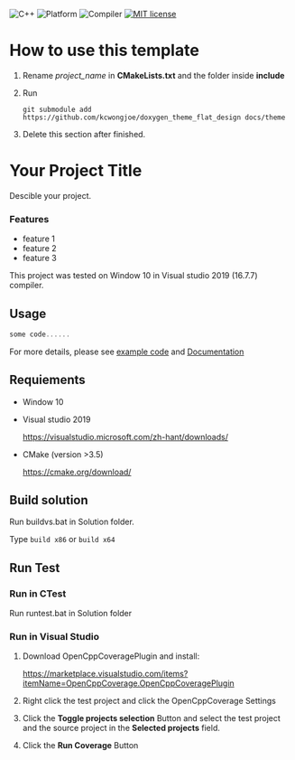 ![C++](https://img.shields.io/badge/c++->=17-blue)
![Platform](https://img.shields.io/badge/platform-Window-lightgrey)
![Compiler](https://img.shields.io/badge/MSVC-16%202019-lightgrey)
[![MIT license](https://img.shields.io/badge/license-MIT-blue.svg)](LICENSE)

# How to use this template

1. Rename *project_name* in **CMakeLists.txt** and the folder inside **include**

2. Run
   ```
   git submodule add https://github.com/kcwongjoe/doxygen_theme_flat_design docs/theme
   ```

3. Delete this section after finished.

# Your Project Title

Descible your project.

### Features
* feature 1
* feature 2
* feature 3

This project was tested on Window 10 in Visual studio 2019 (16.7.7) compiler.

## Usage

```cpp
some code......
```

For more details, please see [example code](./examples) and [Documentation](http://yourdocumentlink.com)

## Requiements

* Window 10

* Visual studio 2019

    https://visualstudio.microsoft.com/zh-hant/downloads/

* CMake (version >3.5)

    https://cmake.org/download/

## Build solution

Run buildvs.bat in Solution folder.

Type ```build x86``` or ```build x64```

## Run Test

### Run in CTest
Run runtest.bat in Solution folder

### Run in Visual Studio

1. Download OpenCppCoveragePlugin and install: 
    
    https://marketplace.visualstudio.com/items?itemName=OpenCppCoverage.OpenCppCoveragePlugin

2. Right click the test project and click the OpenCppCoverage Settings

3. Click the **Toggle projects selection** Button and select the test project and the source project in the **Selected projects** field.

4. Click the **Run Coverage** Button